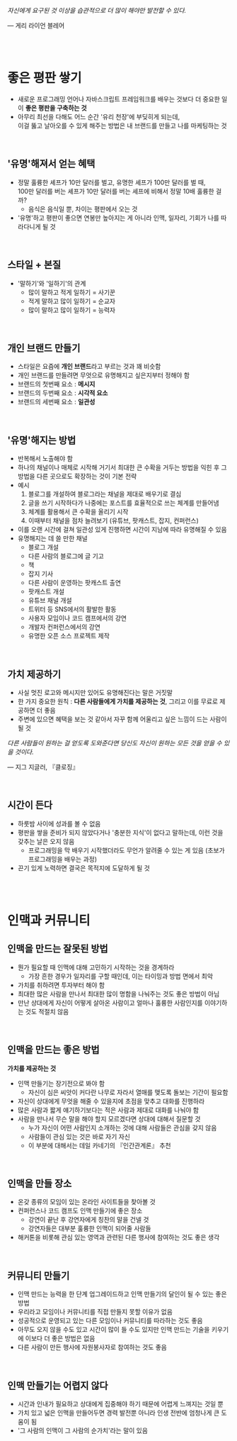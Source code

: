 _자신에게 요구된 것 이상을 습관적으로 더 많이 해야만 발전할 수 있다._

― 게리 라이언 블레어

<br>
<br>

# 좋은 평판 쌓기

- 새로운 프로그래밍 언어나 자바스크립트 프레임워크를 배우는 것보다 더 중요한 일이 **좋은 평판을 구축하는 것**
- 아무리 최선을 다해도 어느 순간 '유리 천장'에 부딪히게 되는데,<br>이걸 뚫고 날아오를 수 있게 해주는 방법은 내 브랜드를 만들고 나를 마케팅하는 것

<br>

## '유명'해져서 얻는 혜택

- 정말 훌륭한 셰프가 10만 달러를 벌고, 유명한 셰프가 100만 달러를 벌 때,<br>100만 달러를 버는 셰프가 10만 달러를 버는 셰프에 비해서 정말 10배 훌륭한 걸까?
  - 음식은 음식일 뿐, 차이는 평판에서 오는 것
- '유명'하고 평판이 좋으면 연봉만 높아지는 게 아니라 인맥, 일자리, 기회가 나를 따라다니게 될 것

<br>

## 스타일 + 본질

- '말하기'와 '일하기'의 관계
  - 많이 말하고 적게 일하기 = 사기꾼
  - 적게 말하고 많이 일하기 = 순교자
  - 많이 말하고 많이 일하기 = 능력자

<br>

## 개인 브랜드 만들기

- 스타일은 요즘에 **개인 브랜드**라고 부르는 것과 꽤 비슷함
- 개인 브랜드를 만들려면 무엇으로 유명해지고 싶은지부터 정해야 함
- 브랜드의 첫번째 요소 : **메시지**
- 브랜드의 두번째 요소 : **시각적 요소**
- 브랜드의 세번째 요소 : **일관성**

<br>

## '유명'해지는 방법

- 반복해서 노출해야 함
- 하나의 채널이나 매체로 시작해 거기서 최대한 큰 수확을 거두는 방법을 익힌 후 그 방법을 다른 곳으로도 확장하는 것이 기본 전략
- 예시
  1. 블로그를 개설하여 블로그라는 채널을 제대로 배우기로 결심
  2. 글을 쓰기 시작하다가 나중에는 포스트를 효율적으로 쓰는 체계를 만들어냄
  3. 체계를 활용해서 큰 수확을 올리기 시작
  4. 이때부터 채널을 점차 늘려보기 (유튜브, 팟캐스트, 잡지, 컨퍼런스)
- 이를 오랜 시간에 걸쳐 일관성 있게 진행하면 시간이 지남에 따라 유명해질 수 있음
- 유명해지는 데 쓸 만한 채널
  - 블로그 개설
  - 다른 사람의 블로그에 글 기고
  - 책
  - 잡지 기사
  - 다른 사람이 운영하는 팟캐스트 출연
  - 팟캐스트 개설
  - 유튜브 채널 개설
  - 트위터 등 SNS에서의 활발한 활동
  - 사용자 모임이나 코드 캠프에서의 강연
  - 개발자 컨퍼런스에서의 강연
  - 유명한 오픈 소스 프로젝트 제작

<br>

## 가치 제공하기

- 사실 멋진 로고와 메시지만 있어도 유명해진다는 말은 거짓말
- 한 가지 중요한 원칙 : **다른 사람들에게 가치를 제공하는 것**, 그리고 이를 무료로 제공하면 더 좋음
- 주변에 있으면 혜택을 보는 것 같아서 자꾸 함께 어울리고 싶은 느낌이 드는 사람이 될 것

_다른 사람들이 원하는 걸 얻도록 도와준다면 당신도 자신이 원하는 모든 것을 얻을 수 있을 것이다._

― 지그 지글러, 『클로징』

<br>

## 시간이 든다

- 하룻밤 사이에 성과를 볼 수 없음
- 평판을 쌓을 준비가 되지 않았다거나 '충분한 지식'이 없다고 말하는데, 이런 것을 갖추는 날은 오지 않음
  - 프로그래밍을 막 배우기 시작했더라도 무언가 알려줄 수 있는 게 있음 (초보가 프로그래밍을 배우는 과정)
- 끈기 있게 노력하면 결국은 목적지에 도달하게 될 것

<br>
<br>

# 인맥과 커뮤니티

## 인맥을 만드는 잘못된 방법

- 뭔가 필요할 때 인맥에 대해 고민하기 시작하는 것을 경계하라
  - 가장 흔한 경우가 일자리를 구할 때인데, 이는 타이밍과 방법 면에서 최악
- 가치를 취하려면 투자부터 해야 함
- 최대한 많은 사람을 만나서 최대한 많이 명함을 나눠주는 것도 좋은 방법이 아님
- 만난 상대에게 자신이 어떻게 살아온 사람이고 얼마나 훌륭한 사람인지를 이야기하는 것도 적절치 않음

<br>

## 인맥을 만드는 좋은 방법

**가치를 제공하는 것**

- 인맥 만들기는 장기전으로 봐야 함
  - 자신이 심은 씨앗이 커다란 나무로 자라서 열매를 맺도록 돌보는 기간이 필요함
- 자신이 상대에게 무엇을 해줄 수 있을지에 초점을 맞추고 대화를 진행하라
- 많은 사람과 짧게 얘기하기보다는 적은 사람과 제대로 대화를 나눠야 함
- 사람을 만나서 무슨 말을 해야 할지 모르겠다면 상대에 대해서 질문할 것
  - 누가 자신이 어떤 사람인지 소개하는 것에 대해 사람들은 관심을 갖지 않음
  - 사람들이 관심 있는 것은 바로 자기 자신
  - 이 부분에 대해서는 데일 카네기의 『인간관계론』 추천

<br>

## 인맥을 만들 장소

- 온갖 종류의 모임이 있는 온라인 사이트들을 찾아볼 것
- 컨퍼런스나 코드 캠프도 인맥 만들기에 좋은 장소
  - 강연이 끝난 후 강연자에게 칭찬의 말을 건넬 것
  - 강연자들은 대부분 훌륭한 인맥이 되어줄 사람들
- 해커톤을 비롯해 관심 있는 영역과 관련된 다른 행사에 참여하는 것도 좋은 생각

<br>

## 커뮤니티 만들기

- 인맥 만드는 능력을 한 단계 업그레이드하고 인맥 만들기의 달인이 될 수 있는 좋은 방법
- 우리라고 모임이나 커뮤니티를 직접 만들지 못할 이유가 없음
- 성공적으로 운영되고 있는 다른 모임이나 커뮤니티를 따라하는 것도 좋음
- 아무도 오지 않을 수도 있고 시간이 많이 들 수도 있지만 인맥 만드는 기술을 키우기에 이보다 더 좋은 방법은 없음
- 다른 사람이 만든 행사에 자원봉사자로 참여하는 것도 좋음

<br>

## 인맥 만들기는 어렵지 않다

- 시간과 인내가 필요하고 상대에게 집중해야 하기 때문에 어렵게 느껴지는 것일 뿐
- 가치 있고 넓은 인맥을 만들어두면 경력 발전뿐 아니라 인생 전반에 엄청나게 큰 도움이 됨
- '그 사람의 인맥이 그 사람의 순가치'라는 말이 있음
